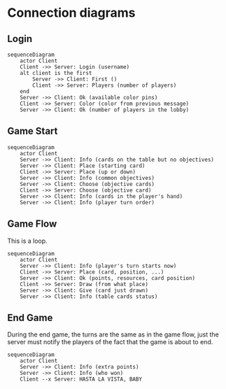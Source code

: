 # Connection diagrams

## Login

```mermaid
sequenceDiagram
    actor Client
    Client ->> Server: Login (username)
    alt client is the first
        Server ->> Client: First ()
        Client ->> Server: Players (number of players)
    end
    Server ->> Client: Ok (available color pins)
    Client ->> Server: Color (color from previous message)
    Server ->> Client: Ok (number of players in the lobby)

```

## Game Start

```mermaid
sequenceDiagram
    actor Client
    Server ->> Client: Info (cards on the table but no objectives)
    Server ->> Client: Place (starting card)
    Client ->> Server: Place (up or down)
    Server ->> Client: Info (common objectives)
    Server ->> Client: Choose (objective cards)
    Client ->> Server: Choose (objective card)
    Server ->> Client: Info (cards in the player's hand)
    Server ->> Client: Info (player turn order)
```

## Game Flow

This is a loop.

```mermaid
sequenceDiagram
    actor Client
    Server ->> Client: Info (player's turn starts now)
    Client ->> Server: Place (card, position, ...)
    Server ->> Client: Ok (points, resources, card position)
    Client ->> Server: Draw (from what place)
    Server ->> Client: Give (card just drawn)
    Server ->> Client: Info (table cards status)
```

## End Game

During the end game, the turns are the same as in the game flow, just the server must notify the players of the fact that the game is about to end.

```mermaid
sequenceDiagram
    actor Client
    Server ->> Client: Info (extra points)
    Server ->> Client: Info (who won)
    Client --x Server: HASTA LA VISTA, BABY
```
